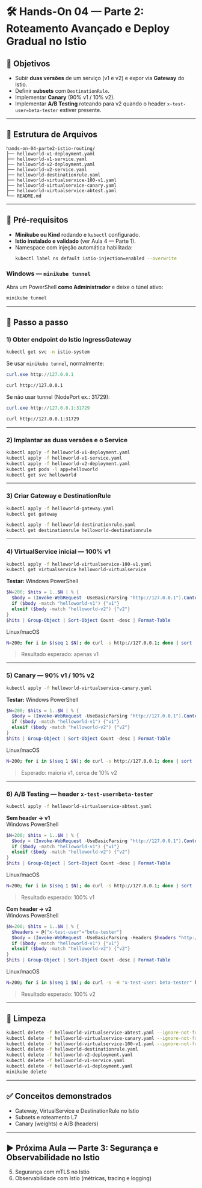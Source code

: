 # 🛠️ Hands-On 04 — Parte 2: Roteamento Avançado e Deploy Gradual no Istio

## 🎯 Objetivos

- Subir **duas versões** de um serviço (v1 e v2) e expor via **Gateway** do Istio.
- Definir **subsets** com `DestinationRule`.
- Implementar **Canary** (90% v1 / 10% v2).
- Implementar **A/B Testing** roteando para v2 quando o header `x-test-user=beta-tester` estiver presente.

---

## 📂 Estrutura de Arquivos

```
hands-on-04-parte2-istio-routing/
├── helloworld-v1-deployment.yaml
├── helloworld-v1-service.yaml
├── helloworld-v2-deployment.yaml
├── helloworld-v2-service.yaml
├── helloworld-destinationrule.yaml
├── helloworld-virtualservice-100-v1.yaml
├── helloworld-virtualservice-canary.yaml
├── helloworld-virtualservice-abtest.yaml
└── README.md
```

---

## 🔧 Pré-requisitos

- **Minikube ou Kind** rodando e `kubectl` configurado.
- **Istio instalado e validado** (ver Aula 4 — Parte 1).
- Namespace com injeção automática habilitada:
  ```bash
  kubectl label ns default istio-injection=enabled --overwrite
  ```

### Windows — `minikube tunnel`

Abra um PowerShell **como Administrador** e deixe o túnel ativo:
```powershell
minikube tunnel
```

---

## 🚀 Passo a passo

### 1) Obter endpoint do Istio IngressGateway
```bash
kubectl get svc -n istio-system
```

Se usar `minikube tunnel`, normalmente:
```powershell
curl.exe http://127.0.0.1
```
```bash
curl http://127.0.0.1
```

Se não usar tunnel (NodePort ex.: 31729):
```powershell
curl.exe http://127.0.0.1:31729
```
```bash
curl http://127.0.0.1:31729
```

---

### 2) Implantar as duas versões e o Service
```bash
kubectl apply -f helloworld-v1-deployment.yaml
kubectl apply -f helloworld-v1-service.yaml
kubectl apply -f helloworld-v2-deployment.yaml
kubectl get pods -l app=helloworld
kubectl get svc helloworld
```

---

### 3) Criar Gateway e DestinationRule
```bash
kubectl apply -f helloworld-gateway.yaml
kubectl get gateway

kubectl apply -f helloworld-destinationrule.yaml
kubectl get destinationrule helloworld-destinationrule
```

---

### 4) VirtualService inicial — 100% v1
```bash
kubectl apply -f helloworld-virtualservice-100-v1.yaml
kubectl get virtualservice helloworld-virtualservice
```

**Testar:**
Windows PowerShell
```powershell
$N=200; $hits = 1..$N | % {
  $body = (Invoke-WebRequest -UseBasicParsing "http://127.0.0.1").Content
  if ($body -match "helloworld-v1") {"v1"}
  elseif ($body -match "helloworld-v2") {"v2"}
}
$hits | Group-Object | Sort-Object Count -desc | Format-Table
```
Linux/macOS
```bash
N=200; for i in $(seq 1 $N); do curl -s http://127.0.0.1; done | sort | uniq -c
```

> Resultado esperado: apenas v1

---

### 5) Canary — 90% v1 / 10% v2
```bash
kubectl apply -f helloworld-virtualservice-canary.yaml
```

**Testar:**
Windows PowerShell
```powershell
$N=200; $hits = 1..$N | % {
  $body = (Invoke-WebRequest -UseBasicParsing "http://127.0.0.1").Content
  if ($body -match "helloworld-v1") {"v1"}
  elseif ($body -match "helloworld-v2") {"v2"}
}
$hits | Group-Object | Sort-Object Count -desc | Format-Table
```
Linux/macOS
```bash
N=200; for i in $(seq 1 $N); do curl -s http://127.0.0.1; done | sort | uniq -c
```

> Esperado: maioria v1, cerca de 10% v2

---

### 6) A/B Testing — header `x-test-user=beta-tester`
```bash
kubectl apply -f helloworld-virtualservice-abtest.yaml
```

**Sem header → v1**  
Windows PowerShell
```powershell
$N=200; $hits = 1..$N | % {
  $body = (Invoke-WebRequest -UseBasicParsing "http://127.0.0.1").Content
  if ($body -match "helloworld-v1") {"v1"}
  elseif ($body -match "helloworld-v2") {"v2"}
}
$hits | Group-Object | Sort-Object Count -desc | Format-Table
```
Linux/macOS
```bash
N=200; for i in $(seq 1 $N); do curl -s http://127.0.0.1; done | sort | uniq -c
```

> Resultado esperado: 100% v1

**Com header → v2**  
Windows PowerShell
```powershell
$N=200; $hits = 1..$N | % {
  $headers = @{"x-test-user"="beta-tester"}
  $body = (Invoke-WebRequest -UseBasicParsing -Headers $headers "http://127.0.0.1").Content
  if ($body -match "helloworld-v1") {"v1"}
  elseif ($body -match "helloworld-v2") {"v2"}
}
$hits | Group-Object | Sort-Object Count -desc | Format-Table
```
Linux/macOS
```bash
N=200; for i in $(seq 1 $N); do curl -s -H "x-test-user: beta-tester" http://127.0.0.1; done | sort | uniq -c
```

> Resultado esperado: 100% v2

---

## 🧹 Limpeza
```bash
kubectl delete -f helloworld-virtualservice-abtest.yaml --ignore-not-found
kubectl delete -f helloworld-virtualservice-canary.yaml --ignore-not-found
kubectl delete -f helloworld-virtualservice-100-v1.yaml --ignore-not-found
kubectl delete -f helloworld-destinationrule.yaml
kubectl delete -f helloworld-v2-deployment.yaml
kubectl delete -f helloworld-v1-service.yaml
kubectl delete -f helloworld-v1-deployment.yaml
minikube delete
```

---

## ✅ Conceitos demonstrados

- Gateway, VirtualService e DestinationRule no Istio
- Subsets e roteamento L7
- Canary (weights) e A/B (headers)

---

## ▶️ Próxima Aula — Parte 3: Segurança e Observabilidade no Istio

5. Segurança com mTLS no Istio  
6. Observabilidade com Istio (métricas, tracing e logging)  
